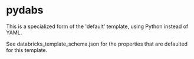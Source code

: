 # pydabs

This is a specialized form of the 'default' template, using Python instead of YAML.

See databricks_template_schema.json for the properties that are defaulted
for this template.
